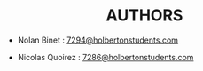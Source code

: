 <div align="center"> 
  <h1>AUTHORS</h1>
</div>

- Nolan Binet : 7294@holbertonstudents.com

- Nicolas Quoirez : 7286@holbertonstudents.com